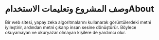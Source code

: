 # وصف المشروع وتعليمات الاستخدامAbout
Bir web sitesi, yapay zeka algoritmalarını kullanarak görüntülerdeki metni iyileştirir, ardından metni çıkarıp insan sesine dönüştürür. Böylece okuyamayan ve okuryazar olmayan kişilere de yardımcı olur.
